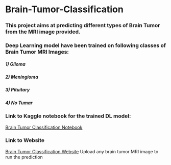 # Brain-Tumor-Classification
### This project aims at predicting different types of Brain Tumor from the MRI image provided. 
### Deep Learning model have been trained on following classes of Brain Tumor MRI Images:
##### 1) Glioma
##### 2) Meningioma
##### 3) Pituitary
##### 4) No Tumar


### Link to Kaggle notebook for the trained DL model:  
<a href="https://www.kaggle.com/rajatkushwaha99/brain-tumor-classification" target="_blank">Brain Tumor Classification Notebook</a>

### Link to Website 
<a href="https://brain-tumor-classify.herokuapp.com/" target="_blank">Brain Tumor Classification Website</a>
Upload any brain tumor MRI image to run the prediction
